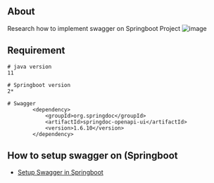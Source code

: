 ## About
Research how to implement swagger on Springboot Project
![image](https://github.com/denitiawan/research-swagger-springboot-two/assets/11941308/0d0397c7-be49-430e-9295-0cef4e3bfef0)


## Requirement

```
# java version
11

# Springboot version
2*

# Swagger
        <dependency>
            <groupId>org.springdoc</groupId>
            <artifactId>springdoc-openapi-ui</artifactId>
            <version>1.6.10</version>
        </dependency>

```

## How to setup swagger on (Springboot
- [Setup Swagger in Springboot](https://github.com/denitiawan/research-swagger-springboot-two/blob/main/tmp/doc/howToImplementSwaggerOnSpringboot.md)
